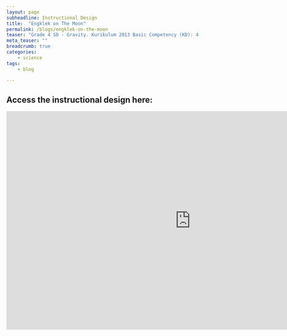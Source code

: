 ```yaml
---
layout: page
subheadline: Instructional Design
title:  "Engklek on The Moon"
permalink: /blogs/engklek-on-the-moon
teaser: "Grade 4 SD - Gravity. Kurikulum 2013 Basic Competency (KD): 4.3 Demonstrating the benefits of gravitational force in everyday life."
meta_teaser: ""
breadcrumb: true
categories:
    - science
tags:
    - blog
    
---
```



## Access the instructional design here:
<iframe src="https://docs.google.com/presentation/d/e/2PACX-1vTaNa8JuPq2p8RgJ7B7AQnJIc2Vjz63Y2MVIjXSP2OCo2Hl_qA_PGb73_tCJ8TKBMYrJClbdAw83TIr/embed?start=false&loop=false&delayms=3000" frameborder="0" width="960" height="569" allowfullscreen="true" mozallowfullscreen="true" webkitallowfullscreen="true"></iframe>

